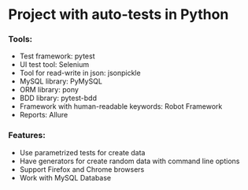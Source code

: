 # Project with auto-tests in Python

### Tools:

- Test framework: pytest
- UI test tool: Selenium
- Tool for read-write in json: jsonpickle
- MySQL library: PyMySQL
- ORM library: pony
- BDD library: pytest-bdd
- Framework with human-readable keywords: Robot Framework
- Reports: Allure

### Features:

- Use parametrized tests for create data
- Have generators for create random data with command line options
- Support Firefox and Chrome browsers
- Work with MySQL Database